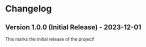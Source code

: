 # Changelog

## Version 1.0.0 (Initial Release) - 2023-12-01

This marks the initial release of the project!

